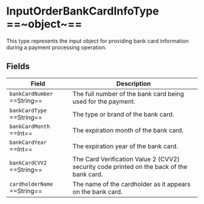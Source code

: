 # InputOrderBankCardInfoType ==~object~==

This type represents the input object for providing bank card information during a payment processing operation.

## Fields

| Field                             | Description                                                                                   |
|-----------------------------------|-----------------------------------------------------------------------------------------------|
| `bankCardNumber`  ==String==      | The full number of the bank card being used for the payment.                                  |
| `bankCardType`  ==String==        | The type or brand of the bank card.                                                           |
| `bankCardMonth`  ==Int==          | The expiration month of the bank card.                                                        |
| `bankCardYear`  ==Int==           | The expiration year of the bank card.                                                         |
| `bankCardCVV2`  ==String==        | The Card Verification Value 2 (CVV2) security code printed on the back of the bank card.      |
| `cardholderName`  ==String==      | The name of the cardholder as it appears on the bank card.                                    |
